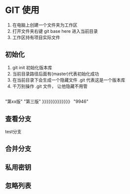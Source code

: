 
# GIT 使用

1. 在电脑上创建一个文件夹为工作区
2. 打开文件夹右键 git base here 进入当前目录
3. 工作区持有项目实际文件

## 初始化
1. git init 初始化版本库
2. 当前目录路径后面有(master)代表初始化成功
3. 在当前目录下会生成一个隐藏文件 .git 代表这是一个版本库
4. 千万别操作 .git 文件， 让他隐藏不用管

## 

"第xx版"
"第三版"
》》》》》》》》》》》》》
"9946"


## 查看分支

test分支

## 合并分支

## 私用密钥

## 忽略列表